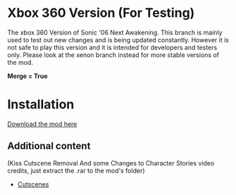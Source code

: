 # Xbox 360 Version (For Testing)
The xbox 360 Version of Sonic '06 Next Awakening. This branch is mainly used to test out new changes and is being updated constantly. However it is not safe to play this version and it is intended for developers and testers only. Please look at the xenon branch instead for more stable versions of the mod.

**Merge = True**

# Installation
[Download the mod here](https://github.com/GSNReboot/NextAwakening-Mod_Source/archive/refs/heads/xenon-testing.zip)
## Additional content
(Kiss Cutscene Removal And some Changes to Character Stories video credits, just extract the .rar to the mod's folder)
- [Cutscenes](https://drive.google.com/drive/folders/1lVfxr2jfxJItLJY0u7DkIbYEh-nkipHF?usp=sharing)
